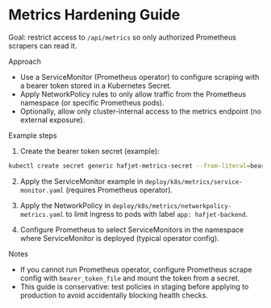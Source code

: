 # Metrics Hardening Guide

Goal: restrict access to `/api/metrics` so only authorized Prometheus scrapers can read it.

Approach
- Use a ServiceMonitor (Prometheus operator) to configure scraping with a bearer token stored in a Kubernetes Secret.
- Apply NetworkPolicy rules to only allow traffic from the Prometheus namespace (or specific Prometheus pods).
- Optionally, allow only cluster-internal access to the metrics endpoint (no external exposure).

Example steps
1. Create the bearer token secret (example):

```bash
kubectl create secret generic hafjet-metrics-secret --from-literal=bearer="$(openssl rand -hex 16)"
```

2. Apply the ServiceMonitor example in `deploy/k8s/metrics/service-monitor.yaml` (requires Prometheus operator).

3. Apply the NetworkPolicy in `deploy/k8s/metrics/networkpolicy-metrics.yaml` to limit ingress to pods with label `app: hafjet-backend`.

4. Configure Prometheus to select ServiceMonitors in the namespace where ServiceMonitor is deployed (typical operator config).

Notes
- If you cannot run Prometheus operator, configure Prometheus scrape config with `bearer_token_file` and mount the token from a secret.
- This guide is conservative: test policies in staging before applying to production to avoid accidentally blocking health checks.
